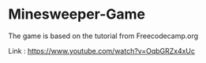 # Minesweeper-Game

The game is based on the tutorial from Freecodecamp.org

Link : https://www.youtube.com/watch?v=OqbGRZx4xUc

